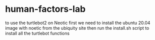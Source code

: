 # human-factors-lab
to use the turtlebot2 on Neotic first we need to install the ubuntu 20.04 image with noetic from the ubiquity site 
then run the install.sh script to install all the turtlebot functions
